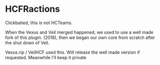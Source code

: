 # HCFRactions

Clickbaited, this is not HCTeams.

When the Vexus and Veil merged happened, we used to use a well made fork of this plugin. (2018), then we began our own core from scratch
after the shut down of Veil.

Vexus.rip / VeilHCF used this. Will release the well made version if requested. Meanwhile I'll keep it private
